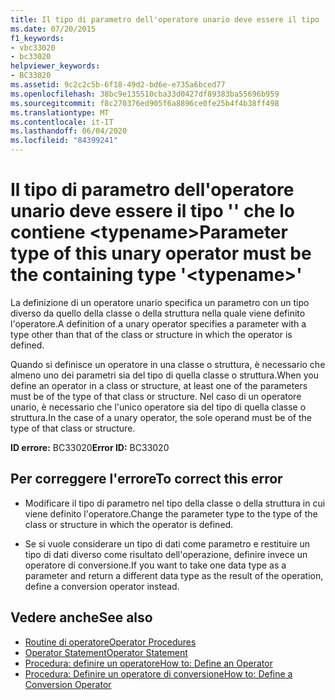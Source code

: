 ```yaml
---
title: Il tipo di parametro dell'operatore unario deve essere il tipo '' che lo contiene <typename>
ms.date: 07/20/2015
f1_keywords:
- vbc33020
- bc33020
helpviewer_keywords:
- BC33020
ms.assetid: 9c2c2c5b-6f18-49d2-bd6e-e735a6bced77
ms.openlocfilehash: 38bc9e135510cba33d0427df89383ba55696b959
ms.sourcegitcommit: f8c270376ed905f6a8896ce0fe25b4f4b38ff498
ms.translationtype: MT
ms.contentlocale: it-IT
ms.lasthandoff: 06/04/2020
ms.locfileid: "84399241"
---
```

# <a name="parameter-type-of-this-unary-operator-must-be-the-containing-type-typename"></a><span data-ttu-id="3e0fa-102">Il tipo di parametro dell'operatore unario deve essere il tipo '' che lo contiene \<typename></span><span class="sxs-lookup"><span data-stu-id="3e0fa-102">Parameter type of this unary operator must be the containing type '\<typename>'</span></span>
<span data-ttu-id="3e0fa-103">La definizione di un operatore unario specifica un parametro con un tipo diverso da quello della classe o della struttura nella quale viene definito l'operatore.</span><span class="sxs-lookup"><span data-stu-id="3e0fa-103">A definition of a unary operator specifies a parameter with a type other than that of the class or structure in which the operator is defined.</span></span>  
  
 <span data-ttu-id="3e0fa-104">Quando si definisce un operatore in una classe o struttura, è necessario che almeno uno dei parametri sia del tipo di quella classe o struttura.</span><span class="sxs-lookup"><span data-stu-id="3e0fa-104">When you define an operator in a class or structure, at least one of the parameters must be of the type of that class or structure.</span></span> <span data-ttu-id="3e0fa-105">Nel caso di un operatore unario, è necessario che l'unico operatore sia del tipo di quella classe o struttura.</span><span class="sxs-lookup"><span data-stu-id="3e0fa-105">In the case of a unary operator, the sole operand must be of the type of that class or structure.</span></span>  
  
 <span data-ttu-id="3e0fa-106">**ID errore:** BC33020</span><span class="sxs-lookup"><span data-stu-id="3e0fa-106">**Error ID:** BC33020</span></span>  
  
## <a name="to-correct-this-error"></a><span data-ttu-id="3e0fa-107">Per correggere l'errore</span><span class="sxs-lookup"><span data-stu-id="3e0fa-107">To correct this error</span></span>  
  
- <span data-ttu-id="3e0fa-108">Modificare il tipo di parametro nel tipo della classe o della struttura in cui viene definito l'operatore.</span><span class="sxs-lookup"><span data-stu-id="3e0fa-108">Change the parameter type to the type of the class or structure in which the operator is defined.</span></span>  
  
- <span data-ttu-id="3e0fa-109">Se si vuole considerare un tipo di dati come parametro e restituire un tipo di dati diverso come risultato dell'operazione, definire invece un operatore di conversione.</span><span class="sxs-lookup"><span data-stu-id="3e0fa-109">If you want to take one data type as a parameter and return a different data type as the result of the operation, define a conversion operator instead.</span></span>  
  
## <a name="see-also"></a><span data-ttu-id="3e0fa-110">Vedere anche</span><span class="sxs-lookup"><span data-stu-id="3e0fa-110">See also</span></span>

- [<span data-ttu-id="3e0fa-111">Routine di operatore</span><span class="sxs-lookup"><span data-stu-id="3e0fa-111">Operator Procedures</span></span>](../programming-guide/language-features/procedures/operator-procedures.md)
- [<span data-ttu-id="3e0fa-112">Operator Statement</span><span class="sxs-lookup"><span data-stu-id="3e0fa-112">Operator Statement</span></span>](../language-reference/statements/operator-statement.md)
- [<span data-ttu-id="3e0fa-113">Procedura: definire un operatore</span><span class="sxs-lookup"><span data-stu-id="3e0fa-113">How to: Define an Operator</span></span>](../programming-guide/language-features/procedures/how-to-define-an-operator.md)
- [<span data-ttu-id="3e0fa-114">Procedura: Definire un operatore di conversione</span><span class="sxs-lookup"><span data-stu-id="3e0fa-114">How to: Define a Conversion Operator</span></span>](../programming-guide/language-features/procedures/how-to-define-a-conversion-operator.md)
